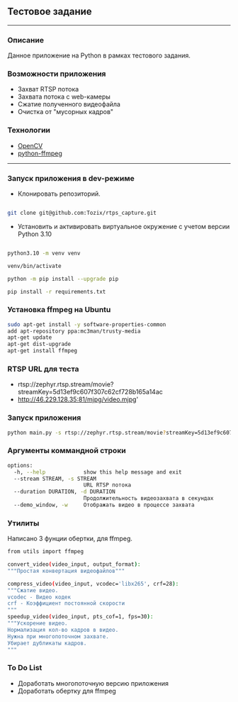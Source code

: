 ## Тестовое задание

___
### Описание
Данное приложение на Python в рамках тестового задания. 

### Возможности приложения
- Захват RTSP потока
- Захвата потока с web-камеры
- Сжатие полученного видеофайла
- Очистка от "мусорных кадров"


### Технологии
- [OpenCV]
- [python-ffmpeg]
___



### Запуск приложения в dev-режиме

- Клонировать репозиторий.

```bash

git clone git@github.com:Tozix/rtps_capture.git

```

- Установить и активировать виртуальное окружение c учетом версии Python 3.10

```bash

python3.10 -m venv venv

venv/bin/activate

python -m pip install --upgrade pip

pip install -r requirements.txt

```
### Установка ffmpeg на Ubuntu
```bash
sudo apt-get install -y software-properties-common
add apt-repository ppa:mc3man/trusty-media
apt-get update
apt-get dist-upgrade
apt-get install ffmpeg
```

### RTSP URL для теста

- rtsp://zephyr.rtsp.stream/movie?streamKey=5d13ef9c607f307c62cf728b165a14ac
- http://46.229.128.35:81/mjpg/video.mjpg'

### Запуск приложения
```bash
python main.py -s rtsp://zephyr.rtsp.stream/movie?streamKey=5d13ef9c607f307c62cf728b165a14ac -d 600
```
### Аргументы коммандной строки
```bash
options:
  -h, --help            show this help message and exit
  --stream STREAM, -s STREAM
                        URL RTSP потока
  --duration DURATION, -d DURATION
                        Продолжительность видеозахвата в секундах
  --demo_window, -w     Отображать видео в процессе захвата
```
### Утилиты
Написано 3 фунции обертки, для ffmpeg.
```bash
from utils import ffmpeg

convert_video(video_input, output_format):
"""Простая конвертация видеофайлов"""

compress_video(video_input, vcodec='libx265', crf=28):
"""Сжатие видео.
vcodec - Видео кодек
crf - Коэффициент постоянной скорости
"""
speedup_video(video_input, pts_cof=1, fps=30):
"""Ускорение видео.
Нормализация кол-во кадров в видео.
Нужна при многопоточном захвате.
Убирает дубликаты кадров.
"""
```

### To Do List
- Доработать многопоточную версию приложения
- Доработать обертку для ffmpeg




[//]: # (Ниже находятся справочные ссылки)

   [OpenCV]: <https://pypi.org/project/opencv-python/>
   [python-ffmpeg]: <https://pypi.org/project/python-ffmpeg/>
